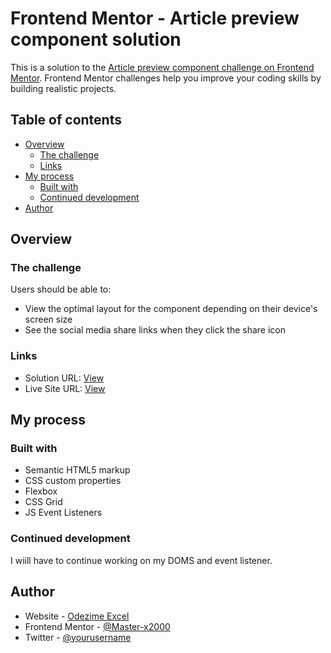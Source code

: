 # Frontend Mentor - Article preview component solution

This is a solution to the [Article preview component challenge on Frontend Mentor](https://www.frontendmentor.io/challenges/article-preview-component-dYBN_pYFT). Frontend Mentor challenges help you improve your coding skills by building realistic projects. 

## Table of contents

- [Overview](#overview)
  - [The challenge](#the-challenge)
  - [Links](#links)
- [My process](#my-process)
  - [Built with](#built-with)
  - [Continued development](#continued-development)
- [Author](#author)

## Overview

### The challenge

Users should be able to:

- View the optimal layout for the component depending on their device's screen size
- See the social media share links when they click the share icon

### Links

- Solution URL: [View](https://github.com/master-x2000/article)
- Live Site URL: [View](https://master-x2000.github.io/article/)

## My process

### Built with

- Semantic HTML5 markup
- CSS custom properties
- Flexbox
- CSS Grid
- JS Event Listeners

### Continued development

I wiill have to continue working on my DOMS and event listener.

## Author

- Website - [Odezime Excel](https://www.your-site.com)
- Frontend Mentor - [@Master-x2000](https://www.frontendmentor.io/profile/master-x2000)
- Twitter - [@yourusername](https://www.twitter.com/EOdezime66661)
